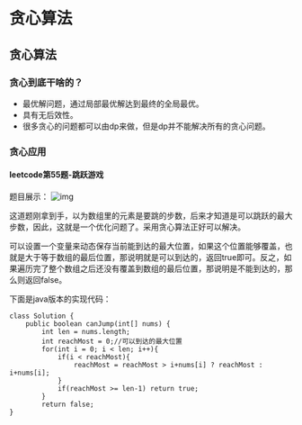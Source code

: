 # 贪心算法

## 贪心算法

### 贪心到底干啥的？



- 最优解问题，通过局部最优解达到最终的全局最优。
- 具有无后效性。
- 很多贪心的问题都可以由dp来做，但是dp并不能解决所有的贪心问题。

### 贪心应用

#### leetcode第55题-跳跃游戏

题目展示：
![img](https://gitee.com/Curryforthreeeeee30/HexoPicture/raw/master/img/%E8%B7%B3%E8%B7%83%E6%B8%B8%E6%88%8F.png)

这道题刚拿到手，以为数组里的元素是要跳的步数，后来才知道是可以跳跃的最大步数，因此，这就是一个优化问题了。采用贪心算法正好可以解决。

可以设置一个变量来动态保存当前能到达的最大位置，如果这个位置能够覆盖，也就是大于等于数组的最后位置，那说明就是可以到达的，返回true即可。反之，如果遍历完了整个数组之后还没有覆盖到数组的最后位置，那说明是不能到达的，那么则返回false。

下面是java版本的实现代码：

```
class Solution {
    public boolean canJump(int[] nums) {
        int len = nums.length;
        int reachMost = 0;//可以到达的最大位置
        for(int i = 0; i < len; i++){
            if(i < reachMost){
                reachMost = reachMost > i+nums[i] ? reachMost : i+nums[i];
            }
            if(reachMost >= len-1) return true;
        }
        return false;
}
```